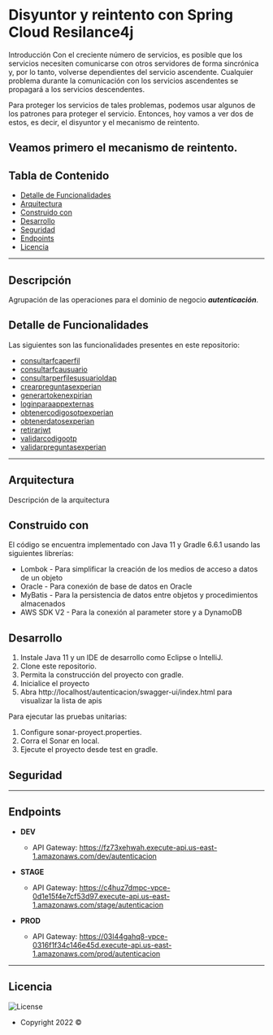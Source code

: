 # Disyuntor y reintento con Spring Cloud Resilance4j

Introducción
Con el creciente número de servicios, es posible que los servicios necesiten comunicarse con otros servidores de forma sincrónica y, por lo tanto, volverse dependientes del servicio ascendente. Cualquier problema durante la comunicación con los servicios ascendentes se propagará a los servicios descendentes.

Para proteger los servicios de tales problemas, podemos usar algunos de los patrones para proteger el servicio. Entonces, hoy vamos a ver dos de estos, es decir, el disyuntor y el mecanismo de reintento.

Veamos primero el mecanismo de reintento.
---
## Tabla de Contenido

- [Detalle de Funcionalidades](#detalle-de-funcionalidades)
- [Arquitectura](#arquitectura)
- [Construido con](#construido-con)
- [Desarrollo](#desarrollo)
- [Seguridad](#seguridad)
- [Endpoints](#endpoints)
- [Licencia](#licencia)
---

## Descripción

Agrupación de las operaciones para el dominio de negocio ***autenticación***.

## Detalle de Funcionalidades

Las siguientes son las funcionalidades presentes en este repositorio:

- [consultarfcaperfil](src/main/java/com/bolivar/comunes/autenticacion/consultarfcaperfil/README.md)
- [consultarfcausuario](src/main/java/com/bolivar/comunes/autenticacion/consultarfcausuario/README.md)
- [consultarperfilesusuarioldap](src/main/java/com/bolivar/comunes/autenticacion/consultarperfilesusuarioldap/README.md)
- [crearpreguntasexperian](src/main/java/com/bolivar/comunes/autenticacion/crearpreguntasexperian/README.md)
- [generartokenexpirian](src/main/java/com/bolivar/comunes/autenticacion/generartokenexpirian/README.md)
- [loginparaappexternas](src/main/java/com/bolivar/comunes/autenticacion/loginparaappexternas/README.md)
- [obtenercodigosotpexperian](src/main/java/com/bolivar/comunes/autenticacion/obtenercodigosotpexperian/README.md)
- [obtenerdatosexperian](src/main/java/com/bolivar/comunes/autenticacion/obtenerdatosexperian/README.md)
- [retirarjwt](src/main/java/com/bolivar/comunes/autenticacion/retirarjwt/README.md)
- [validarcodigootp](src/main/java/com/bolivar/comunes/autenticacion/validarcodigootp/README.md)
- [validarpreguntasexperian](src/main/java/com/bolivar/comunes/autenticacion/validarpreguntasexperian/README.md)

---

## Arquitectura
Descripción de la arquitectura

## Construido con

El código se encuentra implementado con Java 11 y Gradle 6.6.1 usando las siguientes librerías:

- Lombok - Para simplificar la creación de los medios de acceso a datos de un objeto
- Oracle - Para conexión de base de datos en Oracle
- MyBatis - Para la persistencia de datos entre objetos y procedimientos almacenados
- AWS SDK V2 - Para la conexión al parameter store y a DynamoDB

## Desarrollo
1. Instale Java 11 y un IDE de desarrollo como Eclipse o IntelliJ.
2. Clone este repositorio.
3. Permita la construcción del proyecto con gradle.
4. Inicialice el proyecto
5. Abra http://localhost/autenticacion/swagger-ui/index.html para visualizar la lista de apis

Para ejecutar las pruebas unitarias:
1. Configure sonar-proyect.properties.
2. Corra el Sonar en local.
3. Ejecute el proyecto desde test en gradle.

## Seguridad

---

## Endpoints

- **DEV**
    - API Gateway:  https://fz73xehwah.execute-api.us-east-1.amazonaws.com/dev/autenticacion

- **STAGE**
    - API Gateway: https://c4huz7dmpc-vpce-0d1e15f4e7cf53d97.execute-api.us-east-1.amazonaws.com/stage/autenticacion

- **PROD**
    - API Gateway: https://03l44gahq8-vpce-0316f1f34c146e45d.execute-api.us-east-1.amazonaws.com/prod/autenticacion
    
---

## Licencia

![License](https://img.shields.io/badge/Licencia-Seguros%20Bolivar-green)
- Copyright 2022 ©